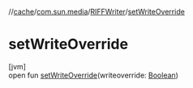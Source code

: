 //[cache](../../../index.md)/[com.sun.media](../index.md)/[RIFFWriter](index.md)/[setWriteOverride](set-write-override.md)

# setWriteOverride

[jvm]\
open fun [setWriteOverride](set-write-override.md)(writeoverride: [Boolean](https://kotlinlang.org/api/latest/jvm/stdlib/kotlin/-boolean/index.html))

